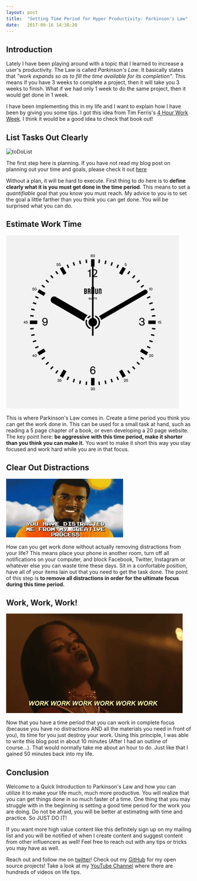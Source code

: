 ```yaml
---
layout: post
title:  "Setting Time Period for Hyper Productivity: Parkinson's Law"
date:   2017-09-16 14:38:20 
---
```


## Introduction 

Lately I have been playing around with a topic that I learned to increase a user's productivity.  The Law is called *Parkinson's Law*.  It basically states that *"work expands so as to fill the time available for its completion"*.  This means if you have 3 weeks to complete a project, then it will take you 3 weeks to finish.  What if we had only 1 week to do the same project, then it would get done in 1 week.

I have been implementing this in my life and I want to explain how I have been by giving you some tips.  I got this idea from Tim Ferris's [4 Hour Work Week][4HWW].  I think it would be a good idea to check that book out!


## List Tasks Out Clearly

![toDoList](/assets/parkinsons/toDoList.gif)

The first step here is planning.  If you have not read my blog post on planning out your time and goals, please check it out [here][goalsBP]

Without a plan, it will be hard to execute.  First thing to do here is to **define clearly what it is you must get done in the time period**.  This means to set a *quantifiable* goal that you know you must reach. My advice to you is to set the goal a little farther than you think you can get done.  You will be surprised what you can do. 

## Estimate Work Time

![WorkTime](/assets/parkinsons/clock.gif)


This is where Parkinson's Law comes in.  Create a time period you think you can get the work done in.  This can be used for a small task at hand, such as reading a 5 page chapter of a book, or even developing a 20 page website.  The key point here: **be aggressive with this time period, make it shorter than you think you can make it.** You want to make it short this way you stay focused and work hard while you are in that focus.

## Clear Out Distractions

![Kanye](/assets/parkinsons/kanye.jpeg)

How can you get work done without actually removing distractions from your life? This means place your phone in another room, turn off all notifications on your computer, and block Facebook, Twitter, Instagram or whatever else you can waste time these days.  Sit in a confortable position, have all of your items lain out that you need to get the task done.  The point of this step is **to remove all distractions in order for the ultimate focus during this time period.**

## Work, Work, Work!

![WorkWorkWork](/assets/parkinsons/workworkwork.gif)

Now that you have a time period that you can work in complete focus (because you have no distractions AND all the materials you need in front of you), its time for you just destroy your work.  Using this principle, I was able to write this blog post in about 10 minutes (After I had an outline of course...). That would normally take me about an hour to do.  Just like that I gained 50 minutes back into my life.

## Conclusion

Welcome to a Quick Introduction to Parkinson's Law and how you can utilize it to make your life much, much more productive.  You will realize that you can get things done in so much faster of a time.  One thing that you may struggle with in the beginning is setting a good time period for the work you are doing.  Do not be afraid, you will be better at estimating with time and practice.  So JUST DO IT!

If you want more high value content like this definitely sign up on my mailing list and you will be notified of when I create content and suggest content from other influencers as well! Feel free to reach out with any tips or tricks you may have as well.

Reach out and follow me on [twitter][twitter]!  Check out my [GitHub][github] for my open source projects! Take a look at my [YouTube Channel][youtube] where there are hundreds of videos on life tips.


[github]: https://github.com/acucciniello
[twitter]: https://twitter.com/antocucciniello
[youtube]: https://www.youtube.com/channel/UC8icMMql5SjCaXXMvILGIUA
[goalsBP]: http://www.acucciniello.com/How-I-Plan-Out-My-Time-and-Goals/
[4HWW]: http://amzn.to/2yeopIn


 

